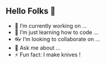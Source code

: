 ## Hello Folks 🤠
- 🔧 I’m currently working on ...
- 🌱 I’m just learning how to code ...
- 👓 I’m looking to collaborate on ...
- 💬 Ask me about ...
- ⚡ Fun fact: I make knives !

